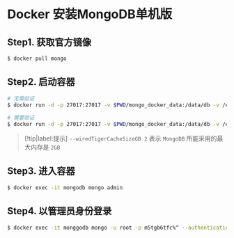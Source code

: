 # Docker 安装MongoDB单机版

## Step1. 获取官方镜像

```bash
$ docker pull mongo
```

## Step2. 启动容器

```bash
# 无需验证
$ docker run -d -p 27017:27017 -v $PWD/mongo_docker_data:/data/db -v /etc/localtime:/etc/localtime:ro --name mongodb mongo --wiredTigerCacheSizeGB 2
	
# 需要验证
$ docker run -d -p 27017:27017 -v $PWD/mongo_docker_data:/data/db -v /etc/localtime:/etc/localtime:ro --name mongodb mongo --auth
```

> [!tip|label:提示]
> `--wiredTigerCacheSizeGB 2` 表示 `MongoDB` 所能采用的最大内存是 `2GB`

## Step3. 进入容器

```bash
$ docker exec -it mongodb mongo admin
```

## Step4. 以管理员身份登录

```bash
$ docker exec -it monggodb mongo -u root -p m5tgb6tfc%^ --authenticationDatabase admin
```
